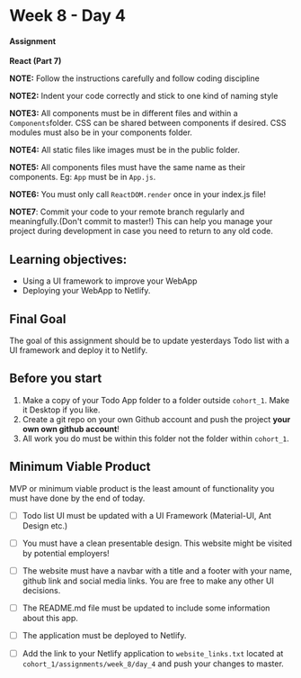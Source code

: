 # Week 8 - Day 4

#### Assignment

**React (Part 7)**

**NOTE:** Follow the instructions carefully and follow coding discipline

**NOTE2:** Indent your code correctly and stick to one kind of naming style

**NOTE3:** All components must be in different files and within a `Components`folder. CSS can be shared between components if desired. CSS modules must also be in your components folder. 

**NOTE4:** All static files like images must be in the public folder.

**NOTE5:** All components files must have the same name as their components. Eg: `App` must be in `App.js`.

**NOTE6:** You must only call `ReactDOM.render` once in your index.js file! 

**NOTE7**: Commit your code to your remote branch regularly and meaningfully.(Don't commit to master!) This can help you manage your project during development in case you need to return to any old code. 

## Learning objectives:
- Using a UI framework to improve your WebApp
- Deploying your WebApp to Netlify.

## Final Goal

The goal of this assignment should be to update yesterdays Todo list with a UI framework and deploy it to Netlify.

## Before you start
1. Make a copy of your Todo App folder to a folder outside `cohort_1`. Make it Desktop if you like.
2. Create a git repo on your own Github account and push the project **your own own github account**!
3. All work you do must be within this folder not the folder within `cohort_1`.

## Minimum Viable Product

MVP or minimum viable product is the least amount of functionality you must have done by the end of today.

- [ ] Todo list UI must be updated with a UI Framework (Material-UI, Ant Design etc.)
- [ ] You must have a clean presentable design. This website might be visited by potential employers!
- [ ] The website must have a navbar with a title and a footer with your name, github link and social media links. You are free to make any other UI decisions. 
- [ ] The README.md file must be updated to include some information about this app.
- [ ] The application must be deployed to Netlify. 
- [ ] Add the link to your Netlify application to `website_links.txt` located at `cohort_1/assignments/week_8/day_4` and push your changes to master.





    


